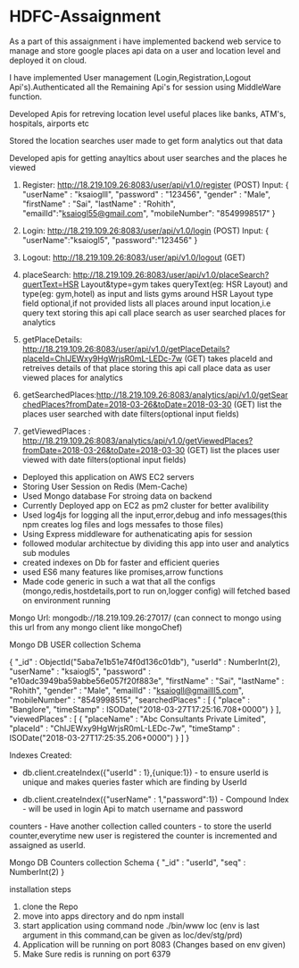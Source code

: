 # HDFC-Assaignment

As a part of this assaignment i have implemented backend web service to manage and store google places api data on a user and location level and deployed it on cloud.

I have implemented User management (Login,Registration,Logout Api's).Authenticated all the Remaining Api's for session using MiddleWare function.

Developed Apis for retreving location level useful places like banks, ATM's, hospitals, airports etc

Stored the location searches user made to get form analytics out that data

Developed apis for getting anayltics about user searches and the places he viewed

1) Register: http://18.219.109.26:8083/user/api/v1.0/register (POST)
Input: { 
    "userName" : "ksaioglll", 
    "password" : "123456", 
    "gender" : "Male", 
    "firstName" : "Sai", 
    "lastName" : "Rohith",
    "emailId":"ksaiogl55@gmail.com",
    "mobileNumber": "8549998517"
}

2) Login: http://18.219.109.26:8083/user/api/v1.0/login (POST)
 Input: {
    "userName":"ksaiogl5",
    "password":"123456"
  }
3) Logout: http://18.219.109.26:8083/user/api/v1.0/logout (GET)
4) placeSearch:  http://18.219.109.26:8083/user/api/v1.0/placeSearch?quertText=HSR Layout&type=gym
   takes queryText(eg: HSR Layout) and type(eg: gym,hotel) as input and lists gyms around HSR Layout
   type field optional,if not provided lists all places around input location,i.e query text
   storing this api call place search as user searched places for analytics
   
4) getPlaceDetails: http://18.219.109.26:8083/user/api/v1.0/getPlaceDetails?placeId=ChIJEWxy9HgWrjsR0mL-LEDc-7w (GET)
   takes placeId and retreives details of that place
   storing this api call place data as user viewed places for analytics

5) getSearchedPlaces:http://18.219.109.26:8083/analytics/api/v1.0/getSearchedPlaces?fromDate=2018-03-26&toDate=2018-03-30 (GET)
 list the places user searched with date filters(optional input fields) 
6) getViewedPlaces : http://18.219.109.26:8083/analytics/api/v1.0/getViewedPlaces?fromDate=2018-03-26&toDate=2018-03-30 (GET)
 list the places user viewed with date filters(optional input fields)
 
 - Deployed this application on AWS EC2 servers
 - Storing User Session on Redis (Mem-Cache)
 - Used Mongo database For stroing data on backend
 - Currently Deployed app on EC2 as pm2 cluster for better avalibility
 - Used log4js for logging all the input,error,debug and info messages(this npm creates log files and logs messafes to those files)
 - Using Express middleware for authenaticating apis for session
 - followed modular architectue by dividing this app into user and analytics sub modules
 - created indexes on Db for faster and efficient queries
 - used ES6 many features like promises,arrow functions
 - Made code generic in such a wat that all the configs (mongo,redis,hostdetails,port to run on,logger config) will fetched based on environment running
 
 Mongo Url: mongodb://18.219.109.26:27017/ (can connect to mongo using this url from any mongo client like mongoChef)
  
 Mongo DB USER collection Schema
 
 { 
    "_id" : ObjectId("5aba7e1b51e74f0d136c01db"), 
    "userId" : NumberInt(2), 
    "userName" : "ksaiogl5", 
    "password" : "e10adc3949ba59abbe56e057f20f883e", 
    "firstName" : "Sai", 
    "lastName" : "Rohith", 
    "gender" : "Male", 
    "emailId" : "ksaiogll@gmailll5.com", 
    "mobileNumber" : "8549998515", 
    "searchedPlaces" : [
        {
            "place" : "Banglore", 
            "timeStamp" : ISODate("2018-03-27T17:25:16.708+0000")
        }
    ], 
    "viewedPlaces" : [
        {
            "placeName" : "Abc Consultants Private Limited", 
            "placeId" : "ChIJEWxy9HgWrjsR0mL-LEDc-7w", 
            "timeStamp" : ISODate("2018-03-27T17:25:35.206+0000")
        }
    ]
}

Indexes Created: 

- db.client.createIndex({"userId" : 1},{unique:1}) - to ensure userId is unique and makes queries faster which are finding by UserId

- db.client.createIndex({"userName" : 1,"password":1}) - Compound Index - will be used in login Api to match username and password  

counters - Have another collection called counters - to store the userId counter,everytime  new user is registered the counter is incremented and assaigned as userId.

 Mongo DB Counters collection Schema
{ 
    "_id" : "userId", 
    "seq" : NumberInt(2)
}

 
 installation steps
 1) clone the Repo
 2) move into apps directory and do npm install
 3) start application using command 
      node ./bin/www loc (env is last argument in this command,can be given as loc/dev/stg/prd)
 4) Application will be running on port 8083 (Changes based on env given) 
 5) Make Sure redis is running on port 6379
